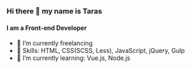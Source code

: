 ### Hi there 👋 my name is Taras

#### I am a Front-end Developer

- 🔭 I’m currently freelancing
- 🤔 Skills: HTML, CSS(SCSS, Less), JavaScript, jQuery, Gulp
- 🌱 I’m currently learning: Vue.js, Node.js
